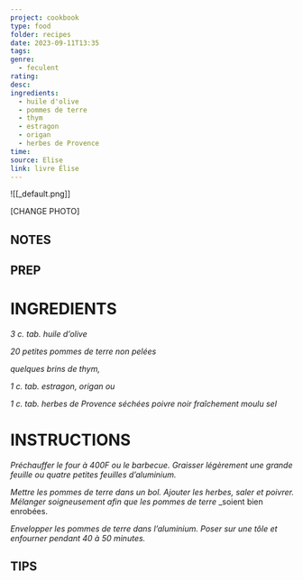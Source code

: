```yaml
---
project: cookbook
type: food
folder: recipes
date: 2023-09-11T13:35
tags: 
genre:
  - feculent
rating: 
desc: 
ingredients:
  - huile d'olive
  - pommes de terre
  - thym
  - estragon
  - origan
  - herbes de Provence
time: 
source: Elise
link: livre Élise
---
```


![[_default.png]]

[CHANGE PHOTO]


## NOTES




## PREP


# INGREDIENTS

_3 c. tab. huile d’olive_

_20 petites pommes de terre non_
_pelées_

_quelques brins de thym,_

_1 c. tab. estragon, origan ou_

_1 c. tab. herbes de Provence séchées_
_poivre noir fraîchement moulu_
_sel_

# INSTRUCTIONS

_Préchauffer le four à 400F ou le barbecue._
_Graisser légèrement une grande feuille ou_
_quatre petites feuilles d’aluminium._

_Mettre les pommes de terre dans un bol._
_Ajouter les herbes, saler et poivrer. Mélanger_
_soigneusement afin que les pommes de terre_
_soient bien enrobées.

_Envelopper les pommes de terre dans l’aluminium._
_Poser sur une tôle et enfourner pendant_
_40 à 50 minutes._

## TIPS



